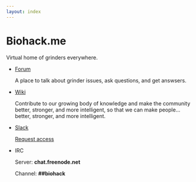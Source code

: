 ```yaml
---
layout: index
---
```


# Biohack.me
Virtual home of grinders everywhere.

* [Forum](https://forum.biohack.me)

  A place to talk about grinder issues, ask questions, and get answsers.

* [Wiki](http://wiki.biohack.me)

  Contribute to our growing body of knowledge and make the community better, stronger, and more intelligent, so that we can make people... better, stronger, and more intelligent.

* [Slack](https://grindsyndicate.slack.com/)

  [Request access](https://bhme-slack.herokuapp.com/)

* IRC

  Server: **chat.freenode.net** 

  Channel: **##biohack**
